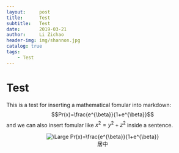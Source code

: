 ```yaml
---
layout:     post
title:      Test
subtitle:   Test
date:       2019-03-21
author:     Li Zichao
header-img: img/shannon.jpg
catalog: true
tags:
    - Test
---
```


# Test
This is a test for inserting a mathematical fomular into markdown:
$$Pr(x)=\frac{e^{\beta}}{1+e^{\beta}}$$
and we can also insert fomular like $x^2=y^2+z^2$ inside a sentence.<br>
<center>
    <img src="https://latex.codecogs.com/svg.latex?\Large&space;\Large Pr(x)=\frac{e^{\beta}}{1+e^{\beta}}" title="\Large Pr(x)=\frac{e^{\beta}}{1+e^{\beta}}" />
</center>
<center>居中</center>
